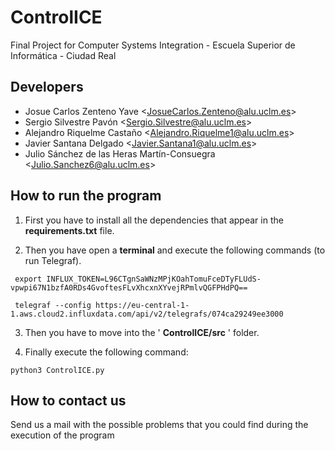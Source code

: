 # ControlICE
Final Project for Computer Systems Integration - Escuela Superior de Informática - Ciudad Real

## Developers

* Josue Carlos Zenteno Yave <<JosueCarlos.Zenteno@alu.uclm.es>>
* Sergio Silvestre Pavón <<Sergio.Silvestre@alu.uclm.es>>
* Alejandro Riquelme Castaño <<Alejandro.Riquelme1@alu.uclm.es>>
* Javier Santana Delgado <<Javier.Santana1@alu.uclm.es>>
* Julio Sánchez de las Heras Martín-Consuegra <<Julio.Sanchez6@alu.uclm.es>>

## How to run the program

1) First you have to install all the dependencies that appear in the **requirements.txt** file.

2) Then you have open a **terminal** and execute the following commands (to run Telegraf).

```
 export INFLUX_TOKEN=L96CTgnSaWNzMPjKOahTomuFceDTyFLUdS-vpwpi67N1bzfA0RDs4GvoftesFLvXhcxnXYvejRPmlvQGFPHdPQ==
```
```
 telegraf --config https://eu-central-1-1.aws.cloud2.influxdata.com/api/v2/telegrafs/074ca29249ee3000
```

3) Then you have to move into the ' **ControlICE/src** ' folder.

4) Finally execute the following command:
```
python3 ControlICE.py
```
## How to contact us
Send us a mail with the possible problems that you could find during the execution of the program
